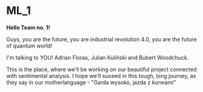 # ML_1

**Hello Team no. 1!**

Guys, you are the future, you are industrial revolution 4.0, you are the future of quantum world!

I'm talking to YOU! Adrian Floras, Julian Kuliński and Bubert Woodchuck.

This is the place, where we'll be working on our beautiful project connected with sentimental analysis. I hope we'll suceed in this tough, long journey, as they say in our motherlanguage - "Garda wysoko, jazda z kurwami"
